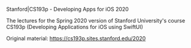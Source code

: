
Stanford|CS193p - Developing Apps for iOS
2020

The lectures for the Spring 2020 version of Stanford University's course CS193p (Developing Applications for iOS using SwiftUI)

Original material:
https://cs193p.sites.stanford.edu/2020
